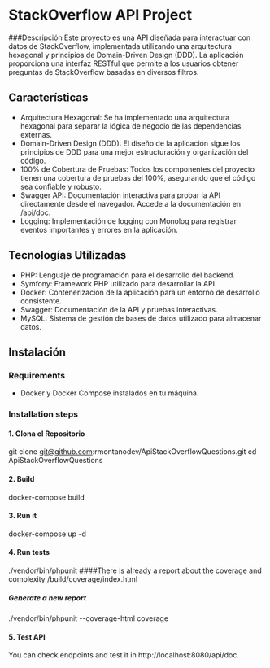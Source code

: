 # StackOverflow API Project
###Descripción
Este proyecto es una API diseñada para interactuar con datos de StackOverflow, implementada utilizando una arquitectura hexagonal y principios de Domain-Driven Design (DDD). La aplicación proporciona una interfaz RESTful que permite a los usuarios obtener preguntas de StackOverflow basadas en diversos filtros.

## Características
- Arquitectura Hexagonal: Se ha implementado una arquitectura hexagonal para separar la lógica de negocio de las dependencias externas.
- Domain-Driven Design (DDD): El diseño de la aplicación sigue los principios de DDD para una mejor estructuración y organización del código.
- 100% de Cobertura de Pruebas: Todos los componentes del proyecto tienen una cobertura de pruebas del 100%, asegurando que el código sea confiable y robusto.
- Swagger API: Documentación interactiva para probar la API directamente desde el navegador. Accede a la documentación en /api/doc.
- Logging: Implementación de logging con Monolog para registrar eventos importantes y errores en la aplicación.

## Tecnologías Utilizadas
- PHP: Lenguaje de programación para el desarrollo del backend.
- Symfony: Framework PHP utilizado para desarrollar la API.
- Docker: Contenerización de la aplicación para un entorno de desarrollo consistente.
- Swagger: Documentación de la API y pruebas interactivas.
- MySQL: Sistema de gestión de bases de datos utilizado para almacenar datos.
## Instalación
### Requirements
- Docker y Docker Compose instalados en tu máquina.
### Installation steps
#### 1. Clona el Repositorio
git clone git@github.com:rmontanodev/ApiStackOverflowQuestions.git
cd ApiStackOverflowQuestions

#### 2. Build
docker-compose build

#### 3. Run it
docker-compose up -d

#### 4. Run tests
./vendor/bin/phpunit 
####There is already a report about the coverage and complexity /build/coverage/index.html
##### Generate a new report
./vendor/bin/phpunit --coverage-html coverage

#### 5. Test API
You can check endpoints and test it in http://localhost:8080/api/doc.